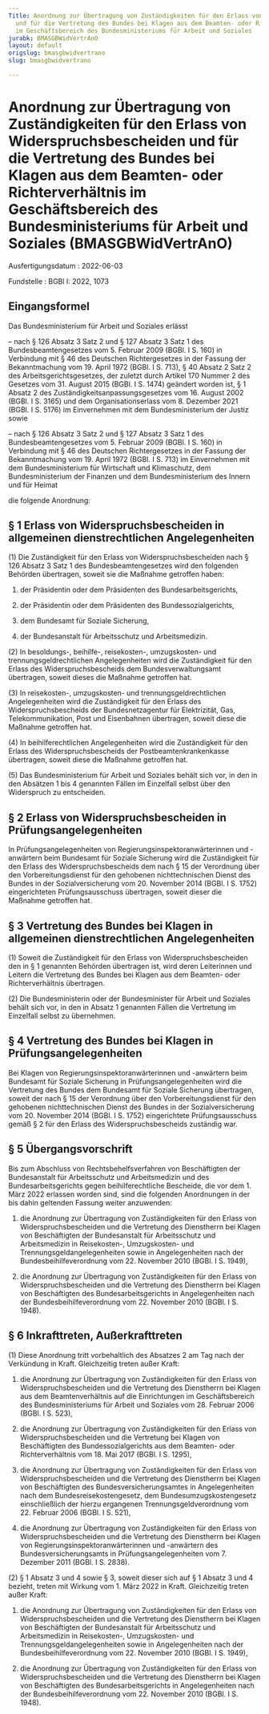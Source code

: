 ```yaml
---
Title: Anordnung zur Übertragung von Zuständigkeiten für den Erlass von Widerspruchsbescheiden
  und für die Vertretung des Bundes bei Klagen aus dem Beamten- oder Richterverhältnis
  im Geschäftsbereich des Bundesministeriums für Arbeit und Soziales
jurabk: BMASGBWidVertrAnO
layout: default
origslug: bmasgbwidvertrano
slug: bmasgbwidvertrano

---
```


# Anordnung zur Übertragung von Zuständigkeiten für den Erlass von Widerspruchsbescheiden und für die Vertretung des Bundes bei Klagen aus dem Beamten- oder Richterverhältnis im Geschäftsbereich des Bundesministeriums für Arbeit und Soziales (BMASGBWidVertrAnO)

Ausfertigungsdatum
:   2022-06-03

Fundstelle
:   BGBl I: 2022, 1073


## Eingangsformel

Das Bundesministerium für Arbeit und Soziales erlässt

–   nach § 126 Absatz 3 Satz 2 und § 127 Absatz 3 Satz 1 des Bundesbeamtengesetzes vom 5. Februar 2009 (BGBl. I S. 160) in Verbindung mit § 46 des Deutschen Richtergesetzes in der Fassung der Bekanntmachung vom 19. April 1972 (BGBl. I S. 713), § 40 Absatz 2 Satz 2 des Arbeitsgerichtsgesetzes, der zuletzt durch Artikel 170 Nummer 2 des Gesetzes vom 31. August 2015 (BGBl. I S. 1474) geändert worden ist, § 1 Absatz 2 des Zuständigkeitsanpassungsgesetzes vom 16. August 2002 (BGBl. I S. 3165) und dem Organisationserlass vom 8. Dezember 2021 (BGBl. I S. 5176) im Einvernehmen mit dem Bundesministerium der Justiz sowie


–   nach § 126 Absatz 3 Satz 2 und § 127 Absatz 3 Satz 1 des Bundesbeamtengesetzes vom 5. Februar 2009 (BGBl. I S. 160) in Verbindung mit § 46 des Deutschen Richtergesetzes in der Fassung der Bekanntmachung vom 19. April 1972 (BGBl. I S. 713) im Einvernehmen mit dem Bundesministerium für Wirtschaft und Klimaschutz, dem Bundesministerium der Finanzen und dem Bundesministerium des Innern und für Heimat



die folgende Anordnung:


## § 1 Erlass von Widerspruchsbescheiden in allgemeinen dienstrechtlichen Angelegenheiten

(1) Die Zuständigkeit für den Erlass von Widerspruchsbescheiden nach § 126 Absatz 3 Satz 1 des Bundesbeamtengesetzes wird den folgenden Behörden übertragen, soweit sie die Maßnahme getroffen haben:

1.  der Präsidentin oder dem Präsidenten des Bundesarbeitsgerichts,


2.  der Präsidentin oder dem Präsidenten des Bundessozialgerichts,


3.  dem Bundesamt für Soziale Sicherung,


4.  der Bundesanstalt für Arbeitsschutz und Arbeitsmedizin.




(2) In besoldungs-, beihilfe-, reisekosten-, umzugskosten- und trennungsgeldrechtlichen Angelegenheiten wird die Zuständigkeit für den Erlass des Widerspruchsbescheids dem Bundesverwaltungsamt übertragen, soweit dieses die Maßnahme getroffen hat.

(3) In reisekosten-, umzugskosten- und trennungsgeldrechtlichen Angelegenheiten wird die Zuständigkeit für den Erlass des Widerspruchsbescheids der Bundesnetzagentur für Elektrizität, Gas, Telekommunikation, Post und Eisenbahnen übertragen, soweit diese die Maßnahme getroffen hat.

(4) In beihilferechtlichen Angelegenheiten wird die Zuständigkeit für den Erlass des Widerspruchsbescheids der Postbeamtenkrankenkasse übertragen, soweit diese die Maßnahme getroffen hat.

(5) Das Bundesministerium für Arbeit und Soziales behält sich vor, in den in den Absätzen 1 bis 4 genannten Fällen im Einzelfall selbst über den Widerspruch zu entscheiden.


## § 2 Erlass von Widerspruchsbescheiden in Prüfungsangelegenheiten

In Prüfungsangelegenheiten von Regierungsinspektoranwärterinnen und -anwärtern beim Bundesamt für Soziale Sicherung wird die Zuständigkeit für den Erlass des Widerspruchsbescheids dem nach § 15 der Verordnung über den Vorbereitungsdienst für den gehobenen nichttechnischen Dienst des Bundes in der Sozialversicherung vom 20. November 2014 (BGBl. I S. 1752) eingerichteten Prüfungsausschuss übertragen, soweit dieser die Maßnahme getroffen hat.


## § 3 Vertretung des Bundes bei Klagen in allgemeinen dienstrechtlichen Angelegenheiten

(1) Soweit die Zuständigkeit für den Erlass von Widerspruchsbescheiden den in § 1 genannten Behörden übertragen ist, wird deren Leiterinnen und Leitern die Vertretung des Bundes bei Klagen aus dem Beamten- oder Richterverhältnis übertragen.

(2) Die Bundesministerin oder der Bundesminister für Arbeit und Soziales behält sich vor, in den in Absatz 1 genannten Fällen die Vertretung im Einzelfall selbst zu übernehmen.


## § 4 Vertretung des Bundes bei Klagen in Prüfungsangelegenheiten

Bei Klagen von Regierungsinspektoranwärterinnen und -anwärtern beim Bundesamt für Soziale Sicherung in Prüfungsangelegenheiten wird die Vertretung des Bundes dem Bundesamt für Soziale Sicherung übertragen, soweit der nach § 15 der Verordnung über den Vorbereitungsdienst für den gehobenen nichttechnischen Dienst des Bundes in der Sozialversicherung vom 20. November 2014 (BGBl. I S. 1752) eingerichtete Prüfungsausschuss gemäß § 2 für den Erlass des Widerspruchsbescheids zuständig war.


## § 5 Übergangsvorschrift

Bis zum Abschluss von Rechtsbehelfsverfahren von Beschäftigten der Bundesanstalt für Arbeitsschutz und Arbeitsmedizin und des Bundesarbeitsgerichts gegen beihilferechtliche Bescheide, die vor dem 1. März 2022 erlassen worden sind, sind die folgenden Anordnungen in der bis dahin geltenden Fassung weiter anzuwenden:

1.  die Anordnung zur Übertragung von Zuständigkeiten für den Erlass von Widerspruchsbescheiden und die Vertretung des Dienstherrn bei Klagen von Beschäftigten der Bundesanstalt für Arbeitsschutz und Arbeitsmedizin in Reisekosten-, Umzugskosten- und Trennungsgeldangelegenheiten sowie in Angelegenheiten nach der Bundesbeihilfeverordnung vom 22. November 2010 (BGBl. I S. 1949),


2.  die Anordnung zur Übertragung von Zuständigkeiten für den Erlass von Widerspruchsbescheiden und die Vertretung des Dienstherrn bei Klagen von Beschäftigten des Bundesarbeitsgerichts in Angelegenheiten nach der Bundesbeihilfeverordnung vom 22. November 2010 (BGBl. I S. 1948).





## § 6 Inkrafttreten, Außerkrafttreten

(1) Diese Anordnung tritt vorbehaltlich des Absatzes 2 am Tag nach der Verkündung in Kraft. Gleichzeitig treten außer Kraft:

1.  die Anordnung zur Übertragung von Zuständigkeiten für den Erlass von Widerspruchsbescheiden und die Vertretung des Dienstherrn bei Klagen aus dem Beamtenverhältnis auf die Einrichtungen im Geschäftsbereich des Bundesministeriums für Arbeit und Soziales vom 28. Februar 2006 (BGBl. I S. 523),


2.  die Anordnung zur Übertragung von Zuständigkeiten für den Erlass von Widerspruchsbescheiden und die Vertretung bei Klagen von Beschäftigten des Bundessozialgerichts aus dem Beamten- oder Richterverhältnis vom 18. Mai 2017 (BGBl. I S. 1295),


3.  die Anordnung zur Übertragung von Zuständigkeiten für den Erlass von Widerspruchsbescheiden und die Vertretung des Dienstherrn bei Klagen von Beschäftigten des Bundesversicherungsamtes in Angelegenheiten nach dem Bundesreisekostengesetz, dem Bundesumzugskostengesetz einschließlich der hierzu ergangenen Trennungsgeldverordnung vom 22. Februar 2006 (BGBl. I S. 521),


4.  die Anordnung zur Übertragung von Zuständigkeiten für den Erlass von Widerspruchsbescheiden und die Vertretung des Dienstherrn bei Klagen von Regierungsinspektoranwärterinnen und -anwärtern des Bundesversicherungsamts in Prüfungsangelegenheiten vom 7. Dezember 2011 (BGBl. I S. 2838).




(2) § 1 Absatz 3 und 4 sowie § 3, soweit dieser sich auf § 1 Absatz 3 und 4 bezieht, treten mit Wirkung vom 1. März 2022 in Kraft. Gleichzeitig treten außer Kraft:

1.  die Anordnung zur Übertragung von Zuständigkeiten für den Erlass von Widerspruchsbescheiden und die Vertretung des Dienstherrn bei Klagen von Beschäftigten der Bundesanstalt für Arbeitsschutz und Arbeitsmedizin in Reisekosten-, Umzugskosten- und Trennungsgeldangelegenheiten sowie in Angelegenheiten nach der Bundesbeihilfeverordnung vom 22. November 2010 (BGBl. I S. 1949),


2.  die Anordnung zur Übertragung von Zuständigkeiten für den Erlass von Widerspruchsbescheiden und die Vertretung des Dienstherrn bei Klagen von Beschäftigten des Bundesarbeitsgerichts in Angelegenheiten nach der Bundesbeihilfeverordnung vom 22. November 2010 (BGBl. I S. 1948).




